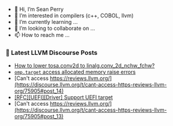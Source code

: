 - 👋 Hi, I’m Sean Perry
- 👀 I’m interested in compilers (c++, COBOL, llvm)
- 🌱 I’m currently learning ...
- 💞️ I’m looking to collaborate on ...
- 📫 How to reach me ...

<!---
s66perry/s66perry is a ✨ special ✨ repository because its `README.md` (this file) appears on your GitHub profile.
You can click the Preview link to take a look at your changes.
--->
### 📕 Latest LLVM Discourse Posts

<!-- DISCOURSE-LLVM:START -->
- [How to lower tosa.conv2d to linalg.conv_2d_nchw_fchw?](https://discourse.llvm.org/t/how-to-lower-tosa-conv2d-to-linalg-conv-2d-nchw-fchw/76044#post_1)
- [`omp.target` access allocated memory raise errors](https://discourse.llvm.org/t/omp-target-access-allocated-memory-raise-errors/75999#post_10)
- [Can&#39;t access https://reviews.llvm.org/](https://discourse.llvm.org/t/cant-access-https-reviews-llvm-org/75905#post_14)
- [[RFC][UEFI][Driver] Support UEFI target](https://discourse.llvm.org/t/rfc-uefi-driver-support-uefi-target/73261#post_11)
- [Can&#39;t access https://reviews.llvm.org/](https://discourse.llvm.org/t/cant-access-https-reviews-llvm-org/75905#post_13)
<!-- DISCOURSE-LLVM:END -->
